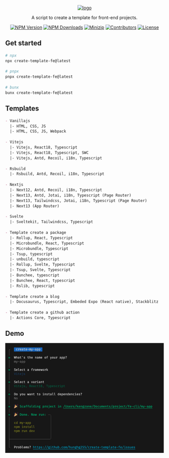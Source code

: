 <p align="center">
<a href="https://www.npmjs.com/package/create-template-fe" target="_blank" rel="noopener noreferrer">
<img src="https://api.iconify.design/codicon:terminal-cmd.svg?color=%23b3ff75" alt="logo" width='100'/></a>
</p>

<p align="center">
  A script to create a template for front-end projects.
</p>

<p align="center">
  <a href="https://www.npmjs.com/package/create-template-fe" target="_blank" rel="noopener noreferrer"><img src="https://badge.fury.io/js/create-template-fe.svg" alt="NPM Version" /></a>
  <a href="https://www.npmjs.com/package/create-template-fe" target="_blank" rel="noopener noreferrer"><img src="https://img.shields.io/npm/dt/create-template-fe.svg?logo=npm" alt="NPM Downloads" /></a>
  <a href="https://bundlephobia.com/result?p=create-template-fe" target="_blank" rel="noopener noreferrer"><img src="https://img.shields.io/bundlephobia/minzip/create-template-fe" alt="Minizip" /></a>
  <a href="https://github.com/hunghg255/create-template-fe/graphs/contributors" target="_blank" rel="noopener noreferrer"><img src="https://img.shields.io/badge/all_contributors-1-orange.svg" alt="Contributors" /></a>
  <a href="https://github.com/hunghg255/create-template-fe/blob/main/LICENSE" target="_blank" rel="noopener noreferrer"><img src="https://badgen.net/github/license/hunghg255/create-template-fe" alt="License" /></a>
</p>

## Get started

```bash
# npx
npx create-template-fe@latest

# pnpx
pnpx create-template-fe@latest

# bunx
bunx create-template-fe@latest
```

## Templates

```md
- Vanillajs
  |- HTML, CSS, JS
  |- HTML, CSS, JS, Webpack

- Vitejs
  |- Vitejs, React18, Typescript
  |- Vitejs, React18, Typescript, SWC
  |- Vitejs, Antd, Recoil, i18n, Typescript

- Rsbuild
  |- Rsbuild, Antd, Recoil, i18n, Typescript

- Nextjs
  |- Next12, Antd, Recoil, i18n, Typescript
  |- Next13, Antd, Jotai, i18n, Typescript (Page Router)
  |- Next13, Tailwindcss, Jotai, i18n, Typescript (Page Router)
  |- Next13 (App Router)

- Svelte
  |- Sveltekit, Tailwindcss, Typescript

- Template create a package
  |- Rollup, React, Typescript
  |- Microbundle, React, Typescript
  |- Microbundle, Typescript
  |- Tsup, typescript
  |- unbuild, typescript
  |- Rollup, Svelte, Typescript
  |- Tsup, Svelte, Typescript
  |- Bunchee, typescript
  |- Bunchee, React, typescript
  |- Rslib, typescript

- Template create a blog
  |- Docusaurus, Typescript, Embeded Expo (React native), Stackblitz

- Template create a github action
  |- Actions Core, Typescript
```


## Demo

![Token manager](./assets/demo.png)

